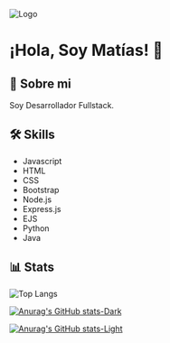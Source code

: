 
![Logo](https://dev-to-uploads.s3.amazonaws.com/uploads/articles/th5xamgrr6se0x5ro4g6.png)


# ¡Hola, Soy Matías! 👋


## 🚀 Sobre mi
Soy Desarrollador Fullstack.


## 🛠 Skills
- Javascript
- HTML
- CSS
- Bootstrap
- Node.js
- Express.js
- EJS
- Python
- Java


## 📊 Stats

![Top Langs](https://github-readme-stats.vercel.app/api/top-langs/?username=Matias530&hide_progress=true)

[![Anurag's GitHub stats-Dark](https://github-readme-stats.vercel.app/api?username=Matias530&show_icons=true&theme=dark#gh-dark-mode-only)](https://github.com/anuraghazra/github-readme-stats#gh-dark-mode-only)

[![Anurag's GitHub stats-Light](https://github-readme-stats.vercel.app/api?username=Matias530&show_icons=true&theme=default#gh-light-mode-only)](https://github.com/anuraghazra/github-readme-stats#gh-light-mode-only)



